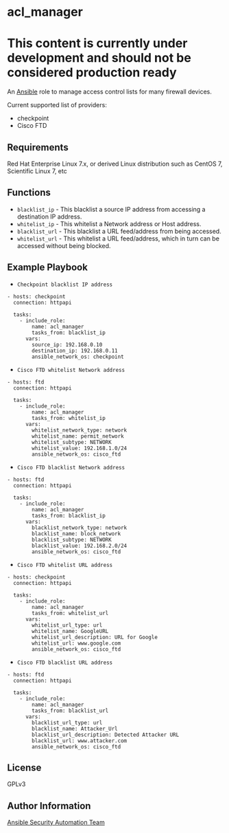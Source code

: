 acl_manager
===========

# This content is currently under development and should not be considered production ready

An [Ansible](https://ansible.com) role to manage access control lists for many firewall devices.

Current supported list of providers:
* checkpoint
* Cisco FTD

Requirements
------------
Red Hat Enterprise Linux 7.x, or derived Linux distribution such as CentOS 7,
Scientific Linux 7, etc

Functions
---------

* `blacklist_ip` - This blacklist a source IP address from accessing a destination IP address.
* `whitelist_ip` - This whitelist a Network address or Host address.
* `blacklist_url` - This blacklist a URL feed/address from being accessed.
* `whitelist_url` - This whitelist a URL feed/address, which in turn can be accessed without being blocked.

Example Playbook
----------------

* `Checkpoint blacklist IP address`

```
- hosts: checkpoint
  connection: httpapi

  tasks: 
    - include_role:
        name: acl_manager
        tasks_from: blacklist_ip
      vars:
        source_ip: 192.168.0.10
        destination_ip: 192.168.0.11
        ansible_network_os: checkpoint
```

* `Cisco FTD whitelist Network address`

```
- hosts: ftd
  connection: httpapi

  tasks:
    - include_role:
        name: acl_manager
        tasks_from: whitelist_ip
      vars:
        whitelist_network_type: network
        whitelist_name: permit_network
        whitelist_subtype: NETWORK
        whitelist_value: 192.168.1.0/24
        ansible_network_os: cisco_ftd
```

* `Cisco FTD blacklist Network address`

```
- hosts: ftd
  connection: httpapi

  tasks:
    - include_role:
        name: acl_manager
        tasks_from: blacklist_ip
      vars:
        blacklist_network_type: network
        blacklist_name: block_network
        blacklist_subtype: NETWORK
        blacklist_value: 192.168.2.0/24
        ansible_network_os: cisco_ftd
```

* `Cisco FTD whitelist URL address`

```
- hosts: checkpoint
  connection: httpapi

  tasks:
    - include_role:
        name: acl_manager
        tasks_from: whitelist_url
      vars:
        whitelist_url_type: url
        whitelist_name: GoogleURL
        whitelist_url_description: URL for Google
        whitelist_url: www.google.com
        ansible_network_os: cisco_ftd
```

* `Cisco FTD blacklist URL address`

```
- hosts: ftd
  connection: httpapi

  tasks:
    - include_role:
        name: acl_manager
        tasks_from: blacklist_url
      vars:
        blacklist_url_type: url
        blacklist_name: Attacker_Url
        blacklist_url_description: Detected Attacker URL
        blacklist_url: www.attacker.com
        ansible_network_os: cisco_ftd
```


License
-------

GPLv3

Author Information
------------------

[Ansible Security Automation Team](https://github.com/ansible-security)
